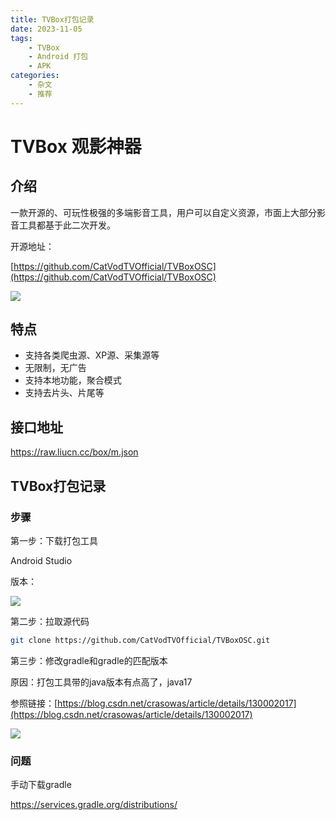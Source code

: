```yaml
---
title: TVBox打包记录
date: 2023-11-05
tags:
	- TVBox
	- Android 打包
	- APK
categories:
	- 杂文
    - 推荐
---
```


# TVBox 观影神器

## 介绍

一款开源的、可玩性极强的多端影音工具，用户可以自定义资源，市面上大部分影音工具都基于此二次开发。

开源地址：

[https://github.com/CatVodTVOfficial/TVBoxOSC](https://github.com/CatVodTVOfficial/TVBoxOSC)

![](https://jsd.cdn.zzko.cn/gh/hfshaobing/picx-images-hosting@master/20231105/2023-11-05_174108.jfb3a6k9e9c.webp)

## 特点

- 支持各类爬虫源、XP源、采集源等
- 无限制，无广告
- 支持本地功能，聚合模式
- 支持去片头、片尾等

## 接口地址

https://raw.liucn.cc/box/m.json



## TVBox打包记录

### 步骤

第一步：下载打包工具

Android Studio  

版本：

![](https://jsd.cdn.zzko.cn/gh/hfshaobing/picx-images-hosting@master/20231105/AndroidStudio版本.4wkupa6lafm0.webp)

第二步：拉取源代码

```sh
git clone https://github.com/CatVodTVOfficial/TVBoxOSC.git
```

第三步：修改gradle和gradle的匹配版本

原因：打包工具带的java版本有点高了，java17

参照链接：[https://blog.csdn.net/crasowas/article/details/130002017](https://blog.csdn.net/crasowas/article/details/130002017)

![](https://jsd.cdn.zzko.cn/gh/hfshaobing/picx-images-hosting@master/20231105/动画.7l1z1v638ng0.gif)



### 问题

手动下载gradle

https://services.gradle.org/distributions/